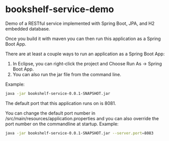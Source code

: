 # bookshelf-service-demo
Demo of a RESTful service implemented with Spring Boot, JPA, and H2 embedded database.

Once you build it with maven you can then run this application as a Spring Boot App.

There are at least a couple ways to run an application as a Spring Boot App:

1. In Eclipse, you can right-click the project and Choose Run As -> Spring Boot App.
2. You can also run the jar file from the command line.

Example:
```sh
java -jar bookshelf-service-0.0.1-SNAPSHOT.jar
```

The default port that this application runs on is 8081.

You can change the default port number in /src/main/resources/application.properties and you can also override the port number on the commandline at startup.  Example:

```sh
java -jar bookshelf-service-0.0.1-SNAPSHOT.jar --server.port=8083
```
